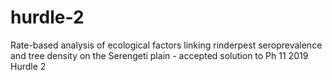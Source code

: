 # hurdle-2
Rate-based analysis of ecological factors linking rinderpest seroprevalence and tree density on the Serengeti plain - accepted solution to Ph 11 2019 Hurdle 2
